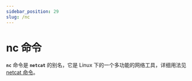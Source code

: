 ```yaml
---
sidebar_position: 29
slug: /nc
---
```


# nc 命令



**`nc`** 命令是 **`netcat`** 的别名，它是 Linux 下的一个多功能的网络工具，详细用法见 [netcat 命令](/linux-command/netcat)。
